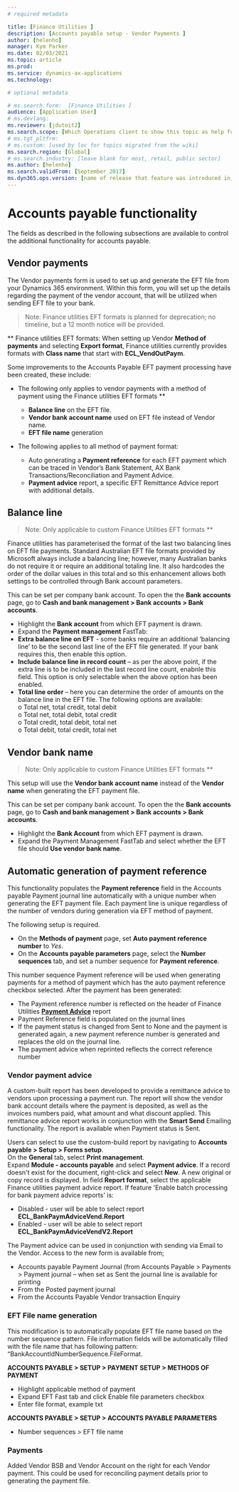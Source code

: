 ```yaml
---
# required metadata

title: [Finance Utilities ]
description: [Accounts payable setup - Vendor Payments ]
author: [helenho]
manager: Kym Parker
ms.date: 02/03/2021
ms.topic: article
ms.prod: 
ms.service: dynamics-ax-applications
ms.technology: 

# optional metadata

# ms.search.form:  [Finance Utilities ]
audience: [Application User]
# ms.devlang: 
ms.reviewer: [jdutoit2]
ms.search.scope: [Which Operations client to show this topic as help for, to be set by content strategist, see list here: https://microsoft.sharepoint.com/teams/DynDoc/_layouts/15/WopiFrame.aspx?sourcedoc={23419e1c-eb64-42e9-aa9b-79875b428718}&action=edit&wd=target%28Core%20Dynamics%20AX%20CP%20requirements%2Eone%7C4CC185C0%2DEFAA%2D42CD%2D94B9%2D8F2A45E7F61A%2FVersions%20list%20for%20docs%20topics%7CC14BE630%2D5151%2D49D6%2D8305%2D554B5084593C%2F%29]
# ms.tgt_pltfrm: 
# ms.custom: [used by loc for topics migrated from the wiki]
ms.search.region: [Global]
# ms.search.industry: [leave blank for most, retail, public sector]
ms.author: [helenho]
ms.search.validFrom: [September 2017]
ms.dyn365.ops.version: [name of release that feature was introduced in, see list here: https://microsoft.sharepoint.com/teams/DynDoc/_layouts/15/WopiFrame.aspx?sourcedoc={23419e1c-eb64-42e9-aa9b-79875b428718}&action=edit&wd=target%28Core%20Dynamics%20AX%20CP%20requirements%2Eone%7C4CC185C0%2DEFAA%2D42CD%2D94B9%2D8F2A45E7F61A%2FVersions%20list%20for%20docs%20topics%7CC14BE630%2D5151%2D49D6%2D8305%2D554B5084593C%2F%29]
---
```


# Accounts payable functionality
The fields as described in the following subsections are available to control the additional functionality for accounts payable.

## Vendor payments
The Vendor payments form is used to set up and generate the EFT file from your Dynamics 365 environment. 
Within this form, you will set up the details regarding the payment of the vendor account, that will be utilized when sending EFT file to your bank. 

> Note: Finance utilities EFT formats is planned for deprecation; no timeline, but a 12 month notice will be provided.

** Finance utilities EFT formats: When setting up Vendor **Method of payments** and selecting **Export format**, Finance utilities currently provides formats with **Class name** that start with **ECL_VendOutPaym**. 

Some improvements to the Accounts Payable EFT payment processing have been created, these include: 
- The following only applies to vendor payments with a method of payment using the Finance utilities EFT formats **
  - **Balance line** on the EFT file.
  -	**Vendor bank account name** used on EFT file instead of Vendor name.
  -	**EFT file name** generation 

- The following applies to all method of payment format:
  -	Auto generating a **Payment reference** for each EFT payment which can be traced in Vendor’s Bank Statement, AX Bank Transactions/Reconciliation and Payment Advice.
  -	**Payment advice** report, a specific EFT Remittance Advice report with additional details.

## Balance line

> Note: Only applicable to custom Finance Utilities EFT formats **

Finance utilities has parameterised the format of the last two balancing lines on EFT file payments. Standard Australian EFT file formats provided by Microsoft always include a balancing line; however, many Australian banks do not require it or require an additional totaling line. It also hardcodes the order of the dollar values in this total and so this enhancement allows both settings to be controlled through Bank account parameters.

This can be set per company bank account. To open the the **Bank accounts** page, go to **Cash and bank management > Bank accounts > Bank accounts**.
-	Highlight the **Bank account** from which EFT payment is drawn.
-	Expand the **Payment management** FastTab:
-	**Extra balance line on EFT** - some banks require an additional ‘balancing line’ to be the second last line of the EFT file generated. If your bank requires this, then enable this option.
-	**Include balance line in record count** – as per the above point, if the extra line is to be included in the last record line count, enabnle this field. This option is only selectable when the above option has been enabled.
-	**Total line order** – here you can determine the order of amounts on the balance line in the EFT file.  The following options are available:
 <br> o	Total net, total credit, total debit
 <br> o	Total net, total debit, total credit
 <br> o	Total credit, total debit, total net
 <br> o	Total debit, total credit, total net

## Vendor bank name

> Note: Only applicable to custom Finance Utilities EFT formats **

This setup will use the **Vendor bank account name** instead of the **Vendor name** when generating the EFT payment file.

This can be set per company bank account. To open the the **Bank accounts** page, go to **Cash and bank management > Bank accounts > Bank accounts**.
-	Highlight the **Bank Account** from which EFT payment is drawn.
-	Expand the Payment Management FastTab and select whether the EFT file should **Use vendor bank name**.

## Automatic generation of payment reference
This functionality populates the **Payment reference** field in the Accounts payable Payment journal line automatically with a unique number when generating the EFT payment file. Each payment line is unique regardless of the number of vendors during generation via EFT method of payment.

The following setup is required.
- On the **Methods of payment** page, set **Auto payment reference number** to _Yes_.
- On the **Accounts payable parameters** page, select the **Number sequences** tab, and set a number sequence for **Payment reference**.

This number sequence Payment reference will be used when generating payments for a method of payment which has the auto payment reference checkbox selected.
After the payment has been generated:
-	The Payment reference number is reflected on the header of Finance Utilities [**Payment Advice**]() report
-	Payment Reference field is populated on the journal lines
-	If the payment status is changed from Sent to None and the payment is generated again, a new payment reference number is generated and replaces the old on the journal line.
-	The payment advice when reprinted reflects the correct reference number



### Vendor payment advice
A custom-built report has been developed to provide a remittance advice to vendors upon processing a payment run. The report will show the vendor bank account details where the payment is deposited, as well as the invoices numbers paid, what amount and what discount applied. This remittance advice report works in conjunction with the **Smart Send** Emailing functionality. The report is available when Payment status is Sent.

Users can select to use the custom-build report by navigating to **Accounts payable > Setup > Forms setup**. <br>
On the **General** tab, select **Print management**. <br>
Expand **Module - accounts payable** and select **Payment advice**. If a record doesn't exist for the document, right-click and select **New**. 
A new original or copy record is displayed. In field **Report format**, select the applicable Finance utilities payment advice report.
If feature 'Enable batch processing for bank payment advice reports' is:
- Disabled - user will be able to select report **ECL_BankPaymAdviceVend.Report**
- Enabled - user will be able to select report **ECL_BankPaymAdviceVendV2.Report**

The Payment advice can be used in conjunction with sending via Email to the Vendor. Access to the new form is available from;
-	Accounts payable Payment Journal (from Accounts Payable > Payments > Payment journal – when set as Sent the journal line is available for printing
-	From the Posted payment journal
-	From the Accounts Payable Vendor transaction Enquiry

### EFT File name generation
This modification is to automatically populate EFT file name based on the number sequence pattern.
File information fields will be automatically filled with the file name that has following pattern:
“BankAccountIdNumberSequence.FileFormat. 

**ACCOUNTS PAYABLE > SETUP > PAYMENT SETUP > METHODS OF PAYMENT**
-	Highlight applicable method of payment
-	Expand EFT Fast tab and click Enable file parameters checkbox
-	Enter file format, example txt

**ACCOUNTS PAYABLE > SETUP > ACCOUNTS PAYABLE PARAMETERS**
-	Number sequences > EFT file name

### Payments
Added Vendor BSB and Vendor Account on the right for each Vendor payment. This could be used for reconciling payment details prior to generating the payment file.


